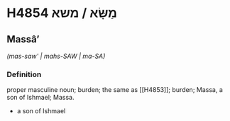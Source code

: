 # H4854 מַשָּׂא / משא

## Massâʼ

_(mas-saw' | mahs-SAW | ma-SA)_

### Definition

proper masculine noun; burden; the same as [[H4853]]; burden; Massa, a son of Ishmael; Massa.

- a son of Ishmael
